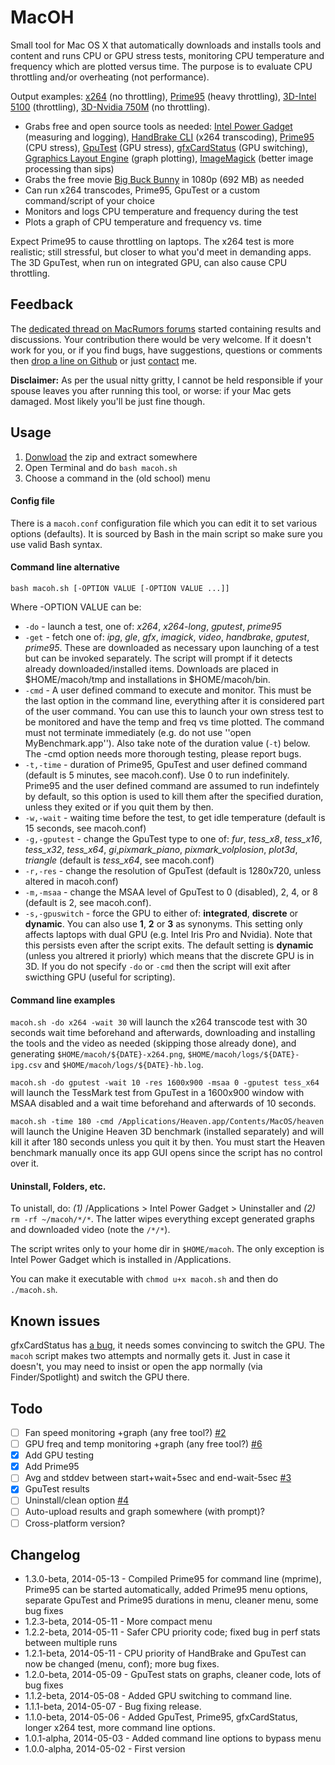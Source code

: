 MacOH
=====

Small tool for Mac OS X that automatically downloads and installs tools and content and runs CPU or GPU stress tests, monitoring CPU temperature and frequency which are plotted versus time. The purpose is to evaluate CPU throttling and/or overheating (not performance).

Output examples: [x264](http://www.damtp.cam.ac.uk/research/afha/people/bogdan/macoh/x264.png) (no throttling), [Prime95](http://www.damtp.cam.ac.uk/research/afha/people/bogdan/macoh/prime95.png) (heavy throttling), [3D-Intel 5100](http://www.damtp.cam.ac.uk/research/afha/people/bogdan/macoh/gputest-irispro.png) (throttling), [3D-Nvidia 750M](http://www.damtp.cam.ac.uk/research/afha/people/bogdan/macoh/gputest-gt750m.png) (no throttling).

- Grabs free and open source tools as needed: [Intel Power Gadget](https://software.intel.com/en-us/articles/intel-power-gadget-20) (measuring and logging), [HandBrake CLI](http://handbrake.fr) (x264 transcoding), [Prime95](http://mersenne.org) (CPU stress), [GpuTest](http://www.geeks3d.com/gputest/) (GPU stress), [gfxCardStatus](http://gfx.io) (GPU switching), [Ggraphics Layout Engine](http://glx.sourceforge.net) (graph plotting), [ImageMagick](http://www.imagemagick.org) (better image processing than sips)
- Grabs the free movie [Big Buck Bunny](http://www.bigbuckbunny.org) in 1080p (692 MB) as needed
- Can run x264 transcodes, Prime95, GpuTest or a custom command/script of your choice
- Monitors and logs CPU temperature and frequency during the test
- Plots a graph of CPU temperature and frequency vs. time

Expect Prime95 to cause throttling on laptops. The x264 test is more realistic; still stressful, but closer to what you'd meet in demanding apps. The 3D GpuTest, when run on integrated GPU, can also cause CPU throttling.

Feedback
--------

The [dedicated thread on MacRumors forums](http://forums.macrumors.com/showthread.php?t=1731178) started containing results and discussions. Your contribution there would be very welcome. If it doesn't work for you, or if you find bugs, have suggestions, questions or comments then [drop a line on Github](https://github.com/qnxor/macoh/issues) or just [contact](http://www.damtp.cam.ac.uk/user/abr28) me.

**Disclaimer:** As per the usual nitty gritty, I cannot be held responsible if your spouse leaves you after running this tool, or worse: if your Mac gets damaged. Most likely you'll be just fine though.

Usage
-----

1. [Donwload](https://github.com/qnxor/macoh/archive/master.zip) the zip and extract somewhere
1. Open Terminal and do `bash macoh.sh`
1. Choose a command in the (old school) menu

#### Config file

There is a `macoh.conf` configuration file which you can edit it to set various options (defaults). It is sourced by Bash in the main script so make sure you use valid Bash syntax.

#### Command line alternative

`bash macoh.sh [-OPTION VALUE [-OPTION VALUE ...]]`

Where -OPTION VALUE can be:

- `-do` - launch a test, one of: *x264*, *x264-long*, *gputest*, *prime95*
- `-get` - fetch one of: *ipg*, *gle*, *gfx*, *imagick*, *video*, *handbrake*, *gputest*, *prime95*. These are downloaded as necessary upon launching of a test but can be invoked separately. The script will prompt if it detects already downloaded/installed items. Downloads are placed in $HOME/macoh/tmp and installations in $HOME/macoh/bin.
- `-cmd` - A user defined command to execute and monitor. This must be the last option in the command line, everything after it is considered part of the user command. You can use this to launch your own stress test to be monitored and have the temp and freq vs time plotted. The command must not terminate immediately (e.g. do not use ''open MyBenchmark.app''). Also take note of the duration value (`-t`) below. The -cmd option needs more thorough testing, please report bugs.
- `-t,-time` - duration of Prime95, GpuTest and user defined command (default is 5 minutes, see macoh.conf). Use 0 to run indefinitely. Prime95 and the user defined command are assumed to run indefintely by default, so this option is used to kill them after the specified duration, unless they exited or if you quit them by then.
- `-w,-wait` - waiting time before the test, to get idle temperature (default is 15 seconds, see macoh.conf)
- `-g,-gputest` - change the GpuTest type to one of: *fur*, *tess_x8*, *tess_x16*, *tess_x32*, *tess_x64*, *gi*,*pixmark_piano*, *pixmark_volplosion*, *plot3d*, *triangle* (default is *tess_x64*, see macoh.conf)
- `-r,-res` - change the resolution of GpuTest (default is 1280x720, unless altered in macoh.conf)
- `-m,-msaa` - change the MSAA level of GpuTest to 0 (disabled), 2, 4, or 8 (default is 2, see macoh.conf).
- `-s,-gpuswitch` - force the GPU to either of: **integrated**, **discrete** or **dynamic**. You can also use **1**, **2** or **3** as synonyms. This setting only affects laptops with dual GPU (e.g. Intel Iris Pro and Nvidia). Note that this persists even after the script exits. The default setting is **dynamic** (unless you altrered it priorly) which means that the discrete GPU is in 3D. If you do not specify `-do` or `-cmd` then the script will exit after swicthing GPU (useful for scripting).

#### Command line examples

`macoh.sh -do x264 -wait 30` will launch the x264 transcode test with 30 seconds wait time beforehand and afterwards, downloading and installing the tools and the video as needed (skipping those already done), and generating `$HOME/macoh/${DATE}-x264.png`, `$HOME/macoh/logs/${DATE}-ipg.csv` and `$HOME/macoh/logs/${DATE}-hb.log`.

`macoh.sh -do gputest -wait 10 -res 1600x900 -msaa 0 -gputest tess_x64` will launch the TessMark test from GpuTest in a 1600x900 window with MSAA disabled and a wait time beforehand and afterwards of 10 seconds.

`macoh.sh -time 180 -cmd /Applications/Heaven.app/Contents/MacOS/heaven` will launch the Unigine Heaven 3D benchmark (installed separately) and will kill it after 180 seconds unless you quit it by then. You must start the Heaven benchmark manually once its app GUI opens since the script has no control over it.

#### Uninstall, Folders, etc.

To unistall, do: *(1)* /Applications > Intel Power Gadget > Uninstaller and *(2)* `rm -rf ~/macoh/*/*`. The latter wipes everything except generated graphs and downloaded video (note the `/*/*`).

The script writes only to your home dir in `$HOME/macoh`. The only exception is Intel Power Gadget which is installed in /Applications.

You can make it executable with `chmod u+x macoh.sh` and then do `./macoh.sh`.

Known issues
------------

gfxCardStatus has [a bug](https://github.com/codykrieger/gfxCardStatus/issues/103), it needs somes convincing to switch the GPU. The `macoh` script makes two attempts and normally gets it. Just in case it doesn't, you may need to insist or open the app normally (via Finder/Spotlight) and switch the GPU there.

Todo
----

- [ ] Fan speed monitoring +graph (any free tool?) [#2](//github.com/qnxor/macoh/issues/2)
- [ ] GPU freq and temp monitoring +graph (any free tool?) [#6](//github.com/qnxor/macoh/issues/6)
- [x] Add GPU testing
- [x] Add Prime95
- [ ] Avg and stddev between start+wait+5sec and end-wait-5sec [#3](//github.com/qnxor/macoh/issues/3)
- [x] GpuTest results
- [ ] Uninstall/clean option [#4](//github.com/qnxor/macoh/issues/4)
- [ ] Auto-upload results and graph somewhere (with prompt)?
- [ ] Cross-platform version?

Changelog
---------

- 1.3.0-beta, 2014-05-13 - Compiled Prime95 for command line (mprime), Prime95 can be started automatically, added Prime95 menu options, separate GpuTest and Prime95 durations in menu, cleaner menu, some bug fixes
- 1.2.3-beta, 2014-05-11 - More compact menu
- 1.2.2-beta, 2014-05-11 - Safer CPU priority code; fixed bug in perf stats between multiple runs
- 1.2.1-beta, 2014-05-11 - CPU priority of HandBrake and GpuTest can now be changed (menu, conf); more bug fixes.
- 1.2.0-beta, 2014-05-09 - GpuTest stats on graphs, cleaner code, lots of bug fixes
- 1.1.2-beta, 2014-05-08 - Added GPU switching to command line.
- 1.1.1-beta, 2014-05-07 - Bug fixing release. 
- 1.1.0-beta, 2014-05-06 - Added GpuTest, Prime95, gfxCardStatus, longer x264 test, more command line options.
- 1.0.1-alpha, 2014-05-03 - Added command line options to bypass menu
- 1.0.0-alpha, 2014-05-02 - First version
